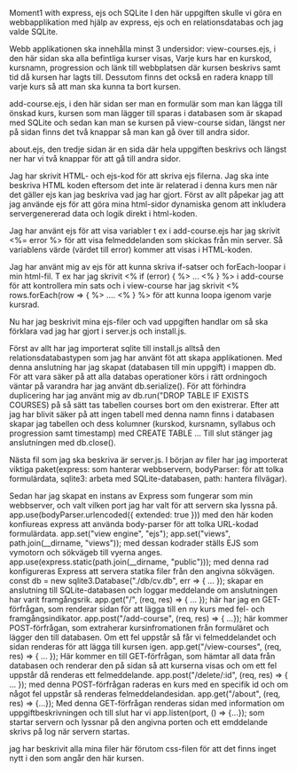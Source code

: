 Moment1 with express, ejs och SQLite
I den här uppgiften skulle vi göra en webbapplikation med hjälp av express, ejs och en relationsdatabas och jag valde SQLite.

Webb applikationen ska innehålla minst 3 undersidor: view-courses.ejs, i den här sidan ska alla befintliga kurser visas, Varje kurs har en kurskod, kursnamn, progression och länk till webbplatsen där kursen beskrivs samt tid då kursen har lagts till. Dessutom finns det också en radera knapp till varje kurs så att man ska kunna ta bort kursen.

add-course.ejs, i den här sidan ser man en formulär som man kan lägga till önskad kurs, kursen som man lägger till sparas i databasen som är skapad med SQLite och sedan kan man se kursen på view-course sidan, längst ner på sidan finns det två knappar så man kan gå över till andra sidor.

about.ejs, den tredje sidan är en sida där hela uppgiften beskrivs och längst ner har vi två knappar för att gå till andra sidor.

Jag har skrivit HTML- och ejs-kod för att skriva ejs filerna. Jag ska inte beskriva HTML koden eftersom det inte är relaterad i denna kurs men när det gäller ejs kan jag beskriva vad jag har gjort. Först av allt påpekar jag att jag använde ejs för att göra mina html-sidor dynamiska genom att inkludera servergenererad data och logik direkt i html-koden.

Jag har använt ejs för att visa variabler t ex i add-course.ejs har jag skrivit <%= error %> för att visa felmeddelanden som skickas från min server. Så variablens värde (värdet till error) kommer att visas i HTML-koden.

Jag har använt mig av ejs för att kunna skriva if-satser och forEach-loopar i min html-fil. T ex har jag skrivit <% if (error) { %> ... <% } %> i add-course för att kontrollera min sats och i view-course har jag skrivit <% rows.forEach(row => { %> .... <% } %> för att kunna loopa igenom varje kursrad.

Nu har jag beskrivit mina ejs-filer och vad uppgiften handlar om så ska förklara vad jag har gjort i server.js och install.js.

Först av allt har jag importerat sqlite till install.js alltså den relationsdatabastypen som jag har använt föt att skapa applikationen. Med denna anslutning har jag skapat (databasen till min uppgift) i mappen db. För att vara säker på att alla databas operationer körs i rätt ordningoch väntar på varandra har jag använt db.serialize(). För att förhindra duplicering har jag använt mig av db.run("DROP TABLE IF EXISTS COURSES) på så sätt tas tabellen courses bort om den existrerar. Efter att jag har blivit säker på att ingen tabell med denna namn finns i databasen skapar jag tabellen och dess kolumner (kurskod, kursnamn, syllabus och progression samt timestamp) med CREATE TABLE ... Till slut stänger jag anslutningen med db.close().

Nästa fil som jag ska beskriva är server.js. I början av filer har jag importerat viktiga paket(express: som hanterar webbservern, bodyParser: för att tolka formulärdata, sqlite3: arbeta med SQLite-databasen, path: hantera filvägar).

Sedan har jag skapat en instans av Express som fungerar som min webbserver, och valt vilken port jag har valt för att servern ska lyssna på. app.use(bodyParser.urlencoded({ extended: true })) med den här koden konfiureas express att använda body-parser för att tolka URL-kodad formulärdata. app.set("view engine", "ejs"); app.set("views", path.join(__dirname, "views")); med dessan kodrader ställs EJS som vymotorn och sökvägeb till vyerna anges. app.use(express.static(path.join(__dirname, "public"))); med denna rad konfigureras Express att servera statika filer från den angivna sökvägen. const db = new sqlite3.Database("./db/cv.db", err => { ... }); skapar en anslutning till SQLite-databasen och loggar meddelande om anslutningen har varit framgångsrik. app.get("/", (req, res) => { ... }); här har jag en GET-förfrågan, som renderar sidan för att lägga till en ny kurs med fel- och framgångsindikator. app.post("/add-course", (req, res) => { ...}); här kommer POST-förfrågan, som extraherar kursinfromationen från formuläret och lägger den till databasen. Om ett fel uppstår så får vi felmeddelandet och sidan renderas för att lägga till kursen igen. app.get("/view-courses", (req, res) => { ... }); Här kommer en till GET-förfrågan, som hämtar all data från databasen och renderar den på sidan så att kurserna visas och om ett fel uppstår då renderas ett felmeddelande. app.post("/delete/:id", (req, res) => { ... }); med denna POST-förfrågan raderas en kurs med en specifik id och om något fel uppstår så renderas felmeddelandesidan. app.get("/about", (req, res) => {...}); Med denna GET-förfrågan renderas sidan med information om uppgiftbeskrivningen och till slut har vi app.listen(port, () => {...}); som startar servern och lyssnar på den angivna porten och ett emddelande skrivs på log när servern startas.

jag har beskrivit alla mina filer här förutom css-filen för att det finns inget nytt i den som angår den här kursen.